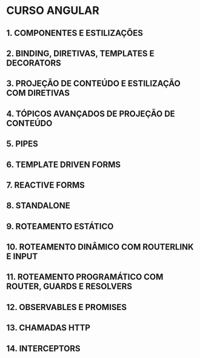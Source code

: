 # CURSO ANGULAR



## 1. COMPONENTES E ESTILIZAÇÕES

## 2. BINDING, DIRETIVAS, TEMPLATES E DECORATORS

## 3. PROJEÇÃO DE CONTEÚDO E ESTILIZAÇÃO COM DIRETIVAS

## 4. TÓPICOS AVANÇADOS DE PROJEÇÃO DE CONTEÚDO

## 5. PIPES

## 6. TEMPLATE DRIVEN FORMS

## 7. REACTIVE FORMS

## 8. STANDALONE

## 9. ROTEAMENTO ESTÁTICO

## 10. ROTEAMENTO DINÂMICO COM ROUTERLINK E INPUT

## 11. ROTEAMENTO PROGRAMÁTICO COM ROUTER, GUARDS E RESOLVERS

## 12. OBSERVABLES E PROMISES

## 13. CHAMADAS HTTP

## 14. INTERCEPTORS
